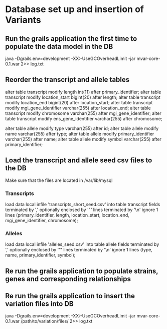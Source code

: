 # Database set up and insertion of Variants


## Run the grails application the first time to populate the data model in the DB


java -Dgrails.env=development -XX:-UseGCOverheadLimit -jar mvar-core-0.1.war 2>> log.txt



## Reorder the transcript and allele tables

alter table transcript modify length int(11) after primary_identifier;
alter table transcript modify location_start bigint(20) after length;
alter table transcript modify location_end bigint(20) after location_start;
alter table transcript modify mgi_gene_identifier varchar(255) after location_end;
alter table transcript modify chromosome varchar(255) after mgi_gene_identifier;
alter table transcript modify ens_gene_identifier varchar(255) after chromosome;


alter table allele modify type varchar(255) after id;
alter table allele modify name varchar(255) after type;
alter table allele modify primary_identifier varchar(255) after name;
alter table allele modify symbol varchar(255) after primary_identifier;


## Load the transcript and allele seed csv files to the DB

Make sure that the files are located in /var/lib/mysql

### Transcripts

load data local infile 'transcripts_short_seed.csv' into table transcript  fields terminated by ',' optionally enclosed by '"' lines terminated by '\n' ignore 1 lines (primary_identifier, length, location_start, location_end, mgi_gene_identifier, chromosome);


### Alleles

load data local infile 'alleles_seed.csv' into table allele  fields terminated by ',' optionally enclosed by '"' lines terminated by '\n' ignore 1 lines (type, name, primary_identifier, symbol);


## Re run the grails application to populate strains, genes and corresponding relationships

## Re run the grails application to insert the variation files into DB

java -Dgrails.env=development -XX:-UseGCOverheadLimit -jar mvar-core-0.1.war /path/to/variation/files/ 2>> log.txt


